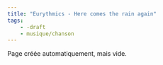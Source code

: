 ```yaml
---
title: "Eurythmics - Here comes the rain again"
tags:
    - -draft
    - musique/chanson
---
```


Page créée automatiquement, mais vide.
